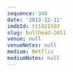 ```yaml
---
sequence: 348
date: '2013-12-11'
imdbId: tt1821593
slug: bullhead-2011
venue: null
venueNotes: null
medium: Netflix
mediumNotes: null
---
```


